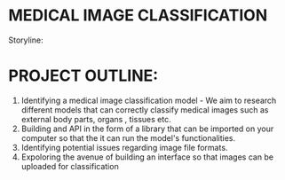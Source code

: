 # MEDICAL IMAGE CLASSIFICATION 
Storyline: 

# PROJECT OUTLINE:
1. Identifying a medical image classification model - We aim to research different models that can correctly classify medical images such as external body parts, organs , tissues etc.
2. Building and API in the form of a library that can be imported on your computer so that the it can run the model's functionalities.
3. Identifying potential issues regarding image file formats.
4. Expoloring the avenue of building an interface so that images can be uploaded for classification
